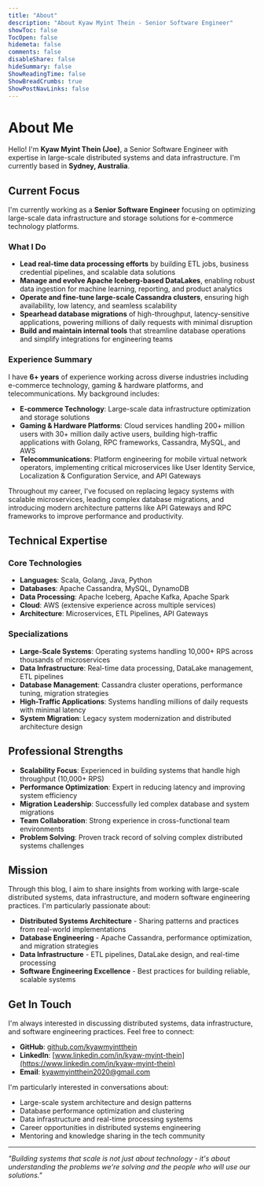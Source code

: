 ```yaml
---
title: "About"
description: "About Kyaw Myint Thein - Senior Software Engineer"
showToc: false
TocOpen: false
hidemeta: false
comments: false
disableShare: false
hideSummary: false
ShowReadingTime: false
ShowBreadCrumbs: true
ShowPostNavLinks: false
---
```


# About Me

Hello! I'm **Kyaw Myint Thein (Joe)**, a Senior Software Engineer with expertise in large-scale distributed systems and data infrastructure. I'm currently based in **Sydney, Australia**.

## Current Focus

I'm currently working as a **Senior Software Engineer** focusing on optimizing large-scale data infrastructure and storage solutions for e-commerce technology platforms.

### What I Do
- **Lead real-time data processing efforts** by building ETL jobs, business credential pipelines, and scalable data solutions
- **Manage and evolve Apache Iceberg-based DataLakes**, enabling robust data ingestion for machine learning, reporting, and product analytics
- **Operate and fine-tune large-scale Cassandra clusters**, ensuring high availability, low latency, and seamless scalability
- **Spearhead database migrations** of high-throughput, latency-sensitive applications, powering millions of daily requests with minimal disruption
- **Build and maintain internal tools** that streamline database operations and simplify integrations for engineering teams

### Experience Summary
I have **6+ years** of experience working across diverse industries including e-commerce technology, gaming & hardware platforms, and telecommunications. My background includes:

- **E-commerce Technology**: Large-scale data infrastructure optimization and storage solutions
- **Gaming & Hardware Platforms**: Cloud services handling 200+ million users with 30+ million daily active users, building high-traffic applications with Golang, RPC frameworks, Cassandra, MySQL, and AWS
- **Telecommunications**: Platform engineering for mobile virtual network operators, implementing critical microservices like User Identity Service, Localization & Configuration Service, and API Gateways

Throughout my career, I've focused on replacing legacy systems with scalable microservices, leading complex database migrations, and introducing modern architecture patterns like API Gateways and RPC frameworks to improve performance and productivity.

## Technical Expertise

### Core Technologies
- **Languages**: Scala, Golang, Java, Python
- **Databases**: Apache Cassandra, MySQL, DynamoDB
- **Data Processing**: Apache Iceberg, Apache Kafka, Apache Spark
- **Cloud**: AWS (extensive experience across multiple services)
- **Architecture**: Microservices, ETL Pipelines, API Gateways

### Specializations
- **Large-Scale Systems**: Operating systems handling 10,000+ RPS across thousands of microservices
- **Data Infrastructure**: Real-time data processing, DataLake management, ETL pipelines
- **Database Management**: Cassandra cluster operations, performance tuning, migration strategies
- **High-Traffic Applications**: Systems handling millions of daily requests with minimal latency
- **System Migration**: Legacy system modernization and distributed architecture design

## Professional Strengths

- **Scalability Focus**: Experienced in building systems that handle high throughput (10,000+ RPS)
- **Performance Optimization**: Expert in reducing latency and improving system efficiency
- **Migration Leadership**: Successfully led complex database and system migrations
- **Team Collaboration**: Strong experience in cross-functional team environments
- **Problem Solving**: Proven track record of solving complex distributed systems challenges

## Mission

Through this blog, I aim to share insights from working with large-scale distributed systems, data infrastructure, and modern software engineering practices. I'm particularly passionate about:

- **Distributed Systems Architecture** - Sharing patterns and practices from real-world implementations
- **Database Engineering** - Apache Cassandra, performance optimization, and migration strategies
- **Data Infrastructure** - ETL pipelines, DataLake design, and real-time processing
- **Software Engineering Excellence** - Best practices for building reliable, scalable systems

## Get In Touch

I'm always interested in discussing distributed systems, data infrastructure, and software engineering practices. Feel free to connect:

- **GitHub**: [github.com/kyawmyintthein](https://github.com/kyawmyintthein)
- **LinkedIn**: [www.linkedin.com/in/kyaw-myint-thein](https://www.linkedin.com/in/kyaw-myint-thein)
- **Email**: [kyawmyintthein2020@gmail.com](mailto:kyawmyintthein2020@gmail.com)

I'm particularly interested in conversations about:
- Large-scale system architecture and design patterns
- Database performance optimization and clustering
- Data infrastructure and real-time processing systems
- Career opportunities in distributed systems engineering
- Mentoring and knowledge sharing in the tech community

---

*"Building systems that scale is not just about technology - it's about understanding the problems we're solving and the people who will use our solutions."* 